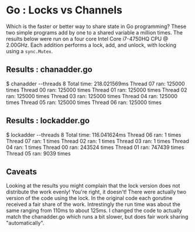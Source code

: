 Go : Locks vs Channels
======================

Which is the faster or better way to share state in Go programming?
These two simple programs add by one to a shared variable a million
times. The results below were run on a four core Intel Core i7-4750HQ 
CPU @ 2.00GHz. Each addition performs a lock, add, and unlock,
with locking using a `sync.Mutex`.

Results : chanadder.go
----------------------

$ chanadder --threads 8
Total time: 218.021569ms
    Thread 07 ran: 125000 times
    Thread 00 ran: 125000 times
    Thread 01 ran: 125000 times
    Thread 02 ran: 125000 times
    Thread 03 ran: 125000 times
    Thread 04 ran: 125000 times
    Thread 05 ran: 125000 times
    Thread 06 ran: 125000 times

Results : lockadder.go
----------------------

$ lockadder --threads 8
Total time: 116.041624ms
    Thread 06 ran: 1 times
    Thread 07 ran: 1 times
    Thread 02 ran: 1 times
    Thread 03 ran: 1 times
    Thread 04 ran: 1 times
    Thread 00 ran: 243524 times
    Thread 01 ran: 747439 times
    Thread 05 ran: 9039 times

Caveats
-------

Looking at the results you might complain that the lock version
does not distribute the work evenly! You're right, it doesn't!
There were actually two version of the code using the lock. In
the original code each gorutine received a fair share of the
work. Intrestingly the run time was about the same ranging from
110ms to about 125ms. I changed the code to actually match
the chanadder.go which runs a bit slower, but does fair work
sharing "automatically".